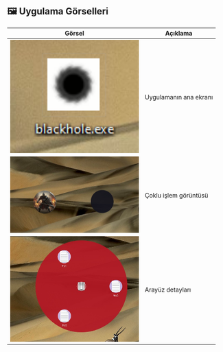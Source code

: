 <h2>🖼️ Uygulama Görselleri</h2>

<table>
  <thead>
    <tr>
      <th>Görsel</th>
      <th>Açıklama</th>
    </tr>
  </thead>
  <tbody>
    <tr>
      <td><img src="https://raw.githubusercontent.com/YusufBilalOzkaya/BlackHole/main/app.png" width="300"></td>
      <td>Uygulamanın ana ekranı</td>
    </tr>
    <tr>
      <td><img src="https://raw.githubusercontent.com/YusufBilalOzkaya/BlackHole/main/multipletimes.jpg" width="300"></td>
      <td>Çoklu işlem görüntüsü</td>
    </tr>
    <tr>
      <td><img src="https://raw.githubusercontent.com/YusufBilalOzkaya/BlackHole/main/fc50ff4a-16c6-48ff-8112-ab48150ffff2.jpg" width="300"></td>
      <td>Arayüz detayları</td>
    </tr>
  </tbody>
</table>
